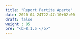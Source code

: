 ```yaml
---
title: "Report Partite Aperte"
date: 2020-04-24T22:47:10+02:00
draft: false
weight : 85
pre: "<b>8.1.5 </b>"
---
```



